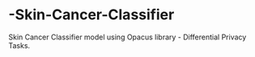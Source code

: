# -Skin-Cancer-Classifier
 Skin Cancer Classifier model using Opacus library - Differential Privacy Tasks.
